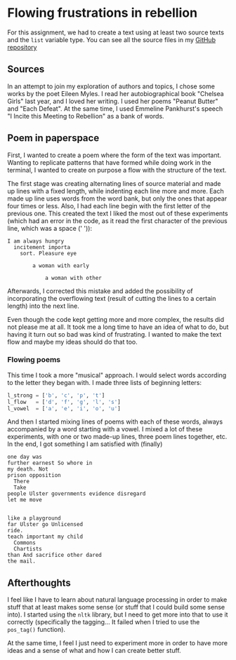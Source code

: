 # Flowing frustrations in rebellion
For this assignment, we had to create a text using at least two source texts and the `list` variable type. You can see all the source files in my [GitHub repository](https://github.com/nicolaspe/itp_rwet/tree/master/notebook)

## Sources
In an attempt to join my exploration of authors and topics, I chose some works by the poet Eileen Myles. I read her autobiographical book "Chelsea Girls" last year, and I loved her writing. I used her poems "Peanut Butter" and "Each Defeat". At the same time, I used Emmeline Pankhurst's speech "I Incite this Meeting to Rebellion" as a bank of words.


## Poem in paperspace
First, I wanted to create a poem where the form of the text was important. Wanting to replicate patterns that have formed while doing work in the terminal, I wanted to create on purpose a flow with the structure of the text.

The first stage was creating alternating lines of source material and made up lines with a fixed length, while indenting each line more and more. Each made up line uses words from the word bank, but only the ones that appear four times or less. Also, I had each line begin with the first letter of the previous one. This created the text I liked the most out of these experiments (which had an error in the code, as it read the first character of the previous line, which was a space (' ')):
```
I am always hungry
  incitement importa
    sort. Pleasure eye

        a woman with early

            a woman with other
```

Afterwards, I corrected this mistake and added the possibility of incorporating the overflowing text (result of cutting the lines to a certain length) into the next line.

Even though the code kept getting more and more complex, the results did not please me at all. It took me a long time to have an idea of what to do, but having it turn out so bad was kind of frustrating. I wanted to make the text flow and maybe my ideas should do that too.


### Flowing poems
This time I took a more "musical" approach. I would select words according to the letter they began with. I made three lists of beginning letters:  
```python
l_strong = ['b', 'c', 'p', 't']
l_flow   = ['d', 'f', 'g', 'l', 's']
l_vowel  = ['a', 'e', 'i', 'o', 'u']
```

And then I started mixing lines of poems with each of these words, always accompanied by a word starting with a vowel. I mixed a lot of these experiments, with one or two made-up lines, three poem lines together, etc. In the end, I got something I am satisfied with (finally)

```
one day was
further earnest So whore in
my death. Not
prison opposition
  There
  Take
people Ulster governments evidence disregard
let me move


like a playground
far Ulster go Unlicensed
ride.
teach important my child
  Commons
  Chartists
than And sacrifice other dared
the mail.

```

## Afterthoughts
I feel like I have to learn about natural language processing in order to make stuff that at least makes some sense (or stuff that I could build some sense into). I started using the `nltk` library, but I need to get more into that to use it correctly (specifically the tagging... It failed when I tried to use the `pos_tag()` function).

At the same time, I feel I just need to experiment more in order to have more ideas and a sense of what and how I can create better stuff.
